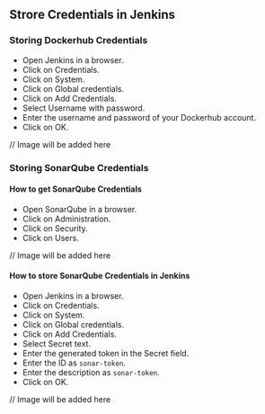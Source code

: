 ## Strore Credentials in Jenkins

### Storing Dockerhub Credentials

- Open Jenkins in a browser.
- Click on Credentials.
- Click on System.
- Click on Global credentials.
- Click on Add Credentials.
- Select Username with password.
- Enter the username and password of your Dockerhub account.
- Click on OK.

// Image will be added here

### Storing SonarQube Credentials

#### How to get SonarQube Credentials

- Open SonarQube in a browser.
- Click on Administration.
- Click on Security.
- Click on Users.

// Image will be added here

#### How to store SonarQube Credentials in Jenkins

- Open Jenkins in a browser.
- Click on Credentials.
- Click on System.
- Click on Global credentials.
- Click on Add Credentials.
- Select Secret text.
- Enter the generated token in the Secret field.
- Enter the ID as `sonar-token`.
- Enter the description as `sonar-token`.
- Click on OK.

// Image will be added here